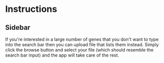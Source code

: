 # Instructions
## Sidebar
If you're interested in a large number of genes that you don't want to type into the search bar then you can upload file that lists them instead.
Simply click the browse button and select your file (which should resemble the search bar input) and the app will take care of the rest.
